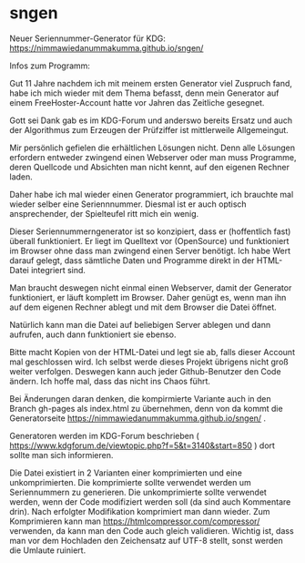 # sngen
Neuer Seriennummer-Generator für KDG: https://nimmawiedanummakumma.github.io/sngen/

Infos zum Programm:

Gut 11 Jahre nachdem ich mit meinem ersten Generator viel Zuspruch fand, habe ich mich wieder mit dem Thema 
befasst, denn mein Generator auf einem FreeHoster-Account hatte vor Jahren das Zeitliche gesegnet. 

Gott sei Dank gab es im KDG-Forum und anderswo bereits Ersatz und auch der Algorithmus zum Erzeugen der
Prüfziffer ist mittlerweile Allgemeingut.

Mir persönlich gefielen die erhältlichen Lösungen nicht. Denn alle Lösungen erfordern entweder zwingend einen 
Webserver oder man muss Programme, deren Quellcode und Absichten man nicht kennt, auf den eigenen Rechner laden.

Daher habe ich mal wieder einen Generator programmiert, ich brauchte mal wieder selber eine Seriennnummer.
Diesmal ist er auch optisch ansprechender, der Spielteufel ritt mich ein wenig.

Dieser Seriennummerngenerator ist so konzipiert, dass er (hoffentlich fast) überall funktioniert.
Er liegt im Quelltext vor (OpenSource) und funktioniert im Browser ohne dass man zwingend einen Server benötigt.
Ich habe Wert darauf gelegt, dass sämtliche Daten und Programme direkt in der HTML-Datei integriert sind.

Man braucht deswegen nicht einmal einen Webserver, damit der Generator funktioniert, er läuft komplett im Browser. 
Daher genügt es, wenn man ihn auf dem eigenen Rechner ablegt und mit dem Browser die Datei öffnet.

Natürlich kann man die Datei auf beliebigen Server ablegen und dann aufrufen, auch dann funktioniert sie ebenso.

Bitte macht Kopien von der HTML-Datei und legt sie ab, falls dieser Account mal geschlossen wird.
Ich selbst werde dieses Projekt übrigens nicht groß weiter verfolgen.
Deswegen kann auch jeder Github-Benutzer den Code ändern. Ich hoffe mal,
dass das nicht ins Chaos führt.

Bei Änderungen daran denken, die kompirmierte Variante auch in den Branch gh-pages als index.html zu übernehmen, denn von da kommt die Generatorseite https://nimmawiedanummakumma.github.io/sngen/
. 

Generatoren werden im KDG-Forum beschrieben ( https://www.kdgforum.de/viewtopic.php?f=5&t=3140&start=850 ) dort 
sollte man sich informieren.

Die Datei existiert in 2 Varianten einer komprimierten und eine unkomprimierten.
Die komprimierte sollte verwendet werden um Seriennummern zu generieren.
Die unkomprimierte sollte verwendet werden, wenn der Code modifiziert werden soll (da sind auch Kommentare drin).
Nach erfolgter Modifikation komprimiert man dann wieder.
Zum Komprimieren kann man https://htmlcompressor.com/compressor/ verwenden, da kann man den Code auch gleich validieren.
Wichtig ist, dass man vor dem Hochladen den Zeichensatz auf UTF-8 stellt, sonst werden die Umlaute ruiniert.
